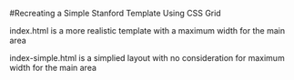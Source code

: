 #Recreating a Simple Stanford Template Using CSS Grid

index.html is a more realistic template with a maximum width for the main area

index-simple.html is a simplied layout with no consideration for maximum width for the main area
